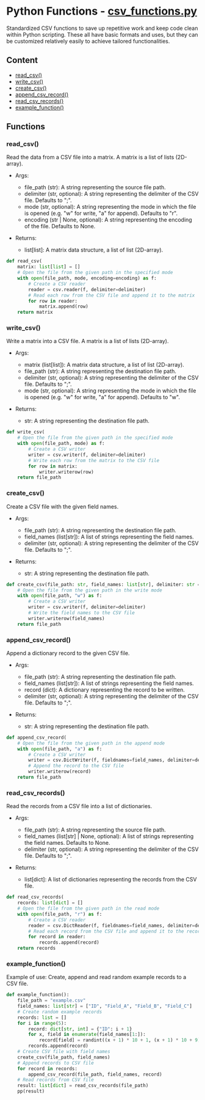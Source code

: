 # Python Functions - [csv_functions.py](csv_functions.py)

Standardized CSV functions to save up repetitive work and keep code clean within Python scripting.
These all have basic formats and uses, but they can be customized relatively easily to achieve tailored functionalities.

## Content

-   [read_csv()](#read_csv)
-   [write_csv()](#write_csv)
-   [create_csv()](#create_csv)
-   [append_csv_record()](#append_csv_record)
-   [read_csv_records()](#read_csv_records)
-   [example_function()](#example_function)

## Functions

### read_csv()

Read the data from a CSV file into a matrix. A matrix is a list of lists (2D-array).

-   Args:

    -   file_path (str): A string representing the source file path.
    -   delimiter (str, optional): A string representing the delimiter of the CSV file. Defaults to ";".
    -   mode (str, optional): A string representing the mode in which the file is opened (e.g. "w" for write, "a" for append). Defaults to "r".
    -   encoding (str | None, optional): A string representing the encoding of the file. Defaults to None.

-   Returns:

    -   list[list]: A matrix data structure, a list of list (2D-array).

```python
def read_csv(
    matrix: list[list] = []
    # Open the file from the given path in the specified mode
    with open(file_path, mode, encoding=encoding) as f:
        # Create a CSV reader
        reader = csv.reader(f, delimiter=delimiter)
        # Read each row from the CSV file and append it to the matrix
        for row in reader:
            matrix.append(row)
    return matrix
```

### write_csv()

Write a matrix into a CSV file. A matrix is a list of lists (2D-array).

-   Args:

    -   matrix (list[list]): A matrix data structure, a list of list (2D-array).
    -   file_path (str): A string representing the destination file path.
    -   delimiter (str, optional): A string representing the delimiter of the CSV file. Defaults to ";".
    -   mode (str, optional): A string representing the mode in which the file is opened (e.g. "w" for write, "a" for append). Defaults to "w".

-   Returns:

    -   str: A string representing the destination file path.

```python
def write_csv(
    # Open the file from the given path in the specified mode
    with open(file_path, mode) as f:
        # Create a CSV writer
        writer = csv.writer(f, delimiter=delimiter)
        # Write each row from the matrix to the CSV file
        for row in matrix:
            writer.writerow(row)
    return file_path
```

### create_csv()

Create a CSV file with the given field names.

-   Args:

    -   file_path (str): A string representing the destination file path.
    -   field_names (list[str]): A list of strings representing the field names.
    -   delimiter (str, optional): A string representing the delimiter of the CSV file. Defaults to ";".

-   Returns:

    -   str: A string representing the destination file path.

```python
def create_csv(file_path: str, field_names: list[str], delimiter: str = ";") -> str:
    # Open the file from the given path in the write mode
    with open(file_path, "w") as f:
        # Create a CSV writer
        writer = csv.writer(f, delimiter=delimiter)
        # Write the field names to the CSV file
        writer.writerow(field_names)
    return file_path
```

### append_csv_record()

Append a dictionary record to the given CSV file.

-   Args:

    -   file_path (str): A string representing the destination file path.
    -   field_names (list[str]): A list of strings representing the field names.
    -   record (dict): A dictionary representing the record to be written.
    -   delimiter (str, optional): A string representing the delimiter of the CSV file. Defaults to ";".

-   Returns:

    -   str: A string representing the destination file path.

```python
def append_csv_record(
    # Open the file from the given path in the append mode
    with open(file_path, "a") as f:
        # Create a CSV writer
        writer = csv.DictWriter(f, fieldnames=field_names, delimiter=delimiter)
        # Append the record to the CSV file
        writer.writerow(record)
    return file_path
```

### read_csv_records()

Read the records from a CSV file into a list of dictionaries.

-   Args:

    -   file_path (str): A string representing the source file path.
    -   field_names (list[str] | None, optional): A list of strings representing the field names. Defaults to None.
    -   delimiter (str, optional): A string representing the delimiter of the CSV file. Defaults to ";".

-   Returns:

    -   list[dict]: A list of dictionaries representing the records from the CSV file.

```python
def read_csv_records(
    records: list[dict] = []
    # Open the file from the given path in the read mode
    with open(file_path, "r") as f:
        # Create a CSV reader
        reader = csv.DictReader(f, fieldnames=field_names, delimiter=delimiter)
        # Read each record from the CSV file and append it to the records list
        for record in reader:
            records.append(record)
    return records
```

### example_function()

Example of use: Create, append and read random example records to a CSV file.

```python
def example_function():
    file_path = "example.csv"
    field_names: list[str] = ["ID", "Field_A", "Field_B", "Field_C"]
    # Create random example records
    records: list = []
    for i in range(5):
        record: dict[str, int] = {"ID": i + 1}
        for x, field in enumerate(field_names[1:]):
            record[field] = randint((x + 1) * 10 + 1, (x + 1) * 10 + 9)
        records.append(record)
    # Create CSV file with field names
    create_csv(file_path, field_names)
    # Append records to CSV file
    for record in records:
        append_csv_record(file_path, field_names, record)
    # Read records from CSV file
    result: list[dict] = read_csv_records(file_path)
    pp(result)
```
